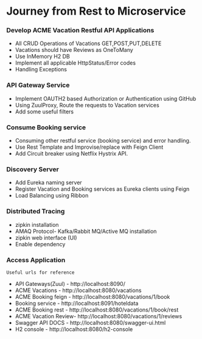 # Journey from Rest to Microservice

### Develop ACME Vacation Restful API Applications
   - All CRUD Operations of Vacations GET,POST,PUT,DELETE
   - Vacations should have Reviews as OneToMany
   - Use InMemory H2 DB
   - Implement all applicable HttpStatus/Error codes
   - Handling Exceptions
### API Gateway Service
   - Implement OAUTH2 based Authorization or Authentication using GitHub
   - Using ZuulProxy, Route the requests to Vacation services
   - Add some useful filters
### Consume Booking service
   - Consuming other restful service (booking service) and error handling.
   - Use Rest Template and Improvise/replace with Feign Client
   - Add Circuit breaker using Netflix Hystrix API.
### Discovery Server
   - Add Eureka naming server
   - Register Vacation and Booking services as Eureka clients using Feign
   - Load Balancing using Ribbon
### Distributed Tracing
   - zipkin installation
   - AMAQ Protocol- Kafka/Rabbit MQ/Active MQ installation
   - zipkin web interface (UI)
   - Enable dependency
### Access Application
```
Useful urls for reference
```
- API Gateways(Zuul) - http://localhost:8090/
- ACME Vacations     - http://localhost:8080/vacations
- ACME Booking feign - http://localhost:8080/vacations/1/book
- Booking service    - http://localhost:8091/hoteldata
- ACME Booking rest  - http://localhost:8080/vacations/1/book/rest
- ACME Vacation Review- http://localhost:8080/vacations/1/reviews
- Swagger API DOCS   - http://localhost:8080/swagger-ui.html
- H2 console         - http://localhost:8080/h2-console

